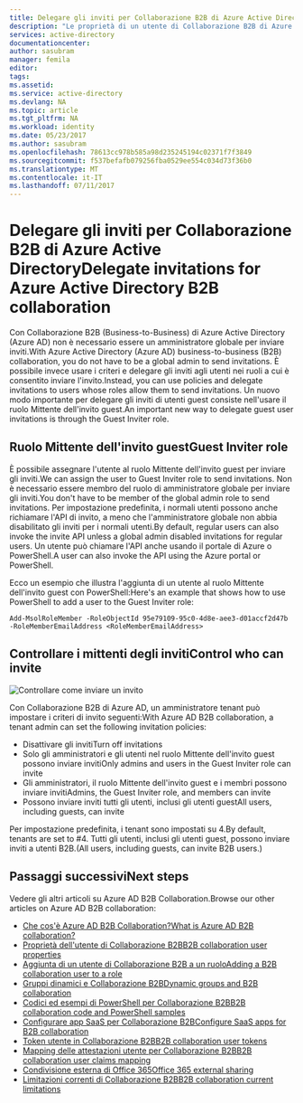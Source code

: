 ```yaml
---
title: Delegare gli inviti per Collaborazione B2B di Azure Active Directory | Documentazione Microsoft
description: "Le proprietà di un utente di Collaborazione B2B di Azure Active Directory sono configurabili"
services: active-directory
documentationcenter: 
author: sasubram
manager: femila
editor: 
tags: 
ms.assetid: 
ms.service: active-directory
ms.devlang: NA
ms.topic: article
ms.tgt_pltfrm: NA
ms.workload: identity
ms.date: 05/23/2017
ms.author: sasubram
ms.openlocfilehash: 78613cc978b585a98d235245194c02371f7f3849
ms.sourcegitcommit: f537befafb079256fba0529ee554c034d73f36b0
ms.translationtype: MT
ms.contentlocale: it-IT
ms.lasthandoff: 07/11/2017
---
```

# <a name="delegate-invitations-for-azure-active-directory-b2b-collaboration"></a><span data-ttu-id="0742a-103">Delegare gli inviti per Collaborazione B2B di Azure Active Directory</span><span class="sxs-lookup"><span data-stu-id="0742a-103">Delegate invitations for Azure Active Directory B2B collaboration</span></span>

<span data-ttu-id="0742a-104">Con Collaborazione B2B (Business-to-Business) di Azure Active Directory (Azure AD) non è necessario essere un amministratore globale per inviare inviti.</span><span class="sxs-lookup"><span data-stu-id="0742a-104">With Azure Active Directory (Azure AD) business-to-business (B2B) collaboration, you do not have to be a global admin to send invitations.</span></span> <span data-ttu-id="0742a-105">È possibile invece usare i criteri e delegare gli inviti agli utenti nei ruoli a cui è consentito inviare l'invito.</span><span class="sxs-lookup"><span data-stu-id="0742a-105">Instead, you can use policies and delegate invitations to users whose roles allow them to send invitations.</span></span> <span data-ttu-id="0742a-106">Un nuovo modo importante per delegare gli inviti di utenti guest consiste nell'usare il ruolo Mittente dell'invito guest.</span><span class="sxs-lookup"><span data-stu-id="0742a-106">An important new way to delegate guest user invitations is through the Guest Inviter role.</span></span>

## <a name="guest-inviter-role"></a><span data-ttu-id="0742a-107">Ruolo Mittente dell'invito guest</span><span class="sxs-lookup"><span data-stu-id="0742a-107">Guest Inviter role</span></span>
<span data-ttu-id="0742a-108">È possibile assegnare l'utente al ruolo Mittente dell'invito guest per inviare gli inviti.</span><span class="sxs-lookup"><span data-stu-id="0742a-108">We can assign the user to Guest Inviter role to send invitations.</span></span> <span data-ttu-id="0742a-109">Non è necessario essere membro del ruolo di amministratore globale per inviare gli inviti.</span><span class="sxs-lookup"><span data-stu-id="0742a-109">You don't have to be member of the global admin role to send invitations.</span></span> <span data-ttu-id="0742a-110">Per impostazione predefinita, i normali utenti possono anche richiamare l'API di invito, a meno che l'amministratore globale non abbia disabilitato gli inviti per i normali utenti.</span><span class="sxs-lookup"><span data-stu-id="0742a-110">By default, regular users can also invoke the invite API unless a global admin disabled invitations for regular users.</span></span> <span data-ttu-id="0742a-111">Un utente può chiamare l'API anche usando il portale di Azure o PowerShell.</span><span class="sxs-lookup"><span data-stu-id="0742a-111">A user can also invoke the API using the Azure portal or PowerShell.</span></span>

<span data-ttu-id="0742a-112">Ecco un esempio che illustra l'aggiunta di un utente al ruolo Mittente dell'invito guest con PowerShell:</span><span class="sxs-lookup"><span data-stu-id="0742a-112">Here's an example that shows how to use PowerShell to add a user to the Guest Inviter role:</span></span>

```
Add-MsolRoleMember -RoleObjectId 95e79109-95c0-4d8e-aee3-d01accf2d47b -RoleMemberEmailAddress <RoleMemberEmailAddress>
```

## <a name="control-who-can-invite"></a><span data-ttu-id="0742a-113">Controllare i mittenti degli inviti</span><span class="sxs-lookup"><span data-stu-id="0742a-113">Control who can invite</span></span>

![Controllare come inviare un invito](media/active-directory-b2b-delegate-invitations/control-who-to-invite.png)

<span data-ttu-id="0742a-115">Con Collaborazione B2B di Azure AD, un amministratore tenant può impostare i criteri di invito seguenti:</span><span class="sxs-lookup"><span data-stu-id="0742a-115">With Azure AD B2B collaboration, a tenant admin can set the following invitation policies:</span></span>

- <span data-ttu-id="0742a-116">Disattivare gli inviti</span><span class="sxs-lookup"><span data-stu-id="0742a-116">Turn off invitations</span></span>
- <span data-ttu-id="0742a-117">Solo gli amministratori e gli utenti nel ruolo Mittente dell'invito guest possono inviare inviti</span><span class="sxs-lookup"><span data-stu-id="0742a-117">Only admins and users in the Guest Inviter role can invite</span></span>
- <span data-ttu-id="0742a-118">Gli amministratori, il ruolo Mittente dell'invito guest e i membri possono inviare inviti</span><span class="sxs-lookup"><span data-stu-id="0742a-118">Admins, the Guest Inviter role, and members can invite</span></span>
- <span data-ttu-id="0742a-119">Possono inviare inviti tutti gli utenti, inclusi gli utenti guest</span><span class="sxs-lookup"><span data-stu-id="0742a-119">All users, including guests, can invite</span></span>

<span data-ttu-id="0742a-120">Per impostazione predefinita, i tenant sono impostati su 4.</span><span class="sxs-lookup"><span data-stu-id="0742a-120">By default, tenants are set to #4.</span></span> <span data-ttu-id="0742a-121">Tutti gli utenti, inclusi gli utenti guest, possono inviare inviti a utenti B2B.</span><span class="sxs-lookup"><span data-stu-id="0742a-121">(All users, including guests, can invite B2B users.)</span></span>

## <a name="next-steps"></a><span data-ttu-id="0742a-122">Passaggi successivi</span><span class="sxs-lookup"><span data-stu-id="0742a-122">Next steps</span></span>

<span data-ttu-id="0742a-123">Vedere gli altri articoli su Azure AD B2B Collaboration.</span><span class="sxs-lookup"><span data-stu-id="0742a-123">Browse our other articles on Azure AD B2B collaboration:</span></span>

* [<span data-ttu-id="0742a-124">Che cos'è Azure AD B2B Collaboration?</span><span class="sxs-lookup"><span data-stu-id="0742a-124">What is Azure AD B2B collaboration?</span></span>](active-directory-b2b-what-is-azure-ad-b2b.md)
* [<span data-ttu-id="0742a-125">Proprietà dell'utente di Collaborazione B2B</span><span class="sxs-lookup"><span data-stu-id="0742a-125">B2B collaboration user properties</span></span>](active-directory-b2b-user-properties.md)
* [<span data-ttu-id="0742a-126">Aggiunta di un utente di Collaborazione B2B a un ruolo</span><span class="sxs-lookup"><span data-stu-id="0742a-126">Adding a B2B collaboration user to a role</span></span>](active-directory-b2b-add-guest-to-role.md)
* [<span data-ttu-id="0742a-127">Gruppi dinamici e Collaborazione B2B</span><span class="sxs-lookup"><span data-stu-id="0742a-127">Dynamic groups and B2B collaboration</span></span>](active-directory-b2b-dynamic-groups.md)
* [<span data-ttu-id="0742a-128">Codici ed esempi di PowerShell per Collaborazione B2B</span><span class="sxs-lookup"><span data-stu-id="0742a-128">B2B collaboration code and PowerShell samples</span></span>](active-directory-b2b-code-samples.md)
* [<span data-ttu-id="0742a-129">Configurare app SaaS per Collaborazione B2B</span><span class="sxs-lookup"><span data-stu-id="0742a-129">Configure SaaS apps for B2B collaboration</span></span>](active-directory-b2b-configure-saas-apps.md)
* [<span data-ttu-id="0742a-130">Token utente in Collaborazione B2B</span><span class="sxs-lookup"><span data-stu-id="0742a-130">B2B collaboration user tokens</span></span>](active-directory-b2b-user-token.md)
* [<span data-ttu-id="0742a-131">Mapping delle attestazioni utente per Collaborazione B2B</span><span class="sxs-lookup"><span data-stu-id="0742a-131">B2B collaboration user claims mapping</span></span>](active-directory-b2b-claims-mapping.md)
* [<span data-ttu-id="0742a-132">Condivisione esterna di Office 365</span><span class="sxs-lookup"><span data-stu-id="0742a-132">Office 365 external sharing</span></span>](active-directory-b2b-o365-external-user.md)
* [<span data-ttu-id="0742a-133">Limitazioni correnti di Collaborazione B2B</span><span class="sxs-lookup"><span data-stu-id="0742a-133">B2B collaboration current limitations</span></span>](active-directory-b2b-current-limitations.md)
